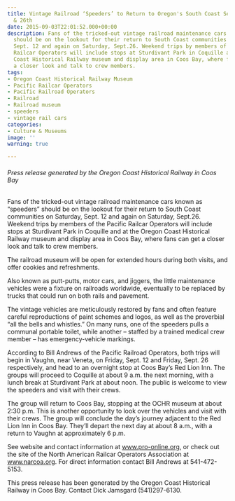 ```yaml
---
title: Vintage Railroad ‘Speeders’ to Return to Oregon's South Coast September 12th
  & 26th
date: 2015-09-03T22:01:52.000+00:00
description: Fans of the tricked-out vintage railroad maintenance cars known as “speeders”
  should be on the lookout for their return to South Coast communities on Saturday,
  Sept. 12 and again on Saturday, Sept.26. Weekend trips by members of the Pacific
  Railcar Operators will include stops at Sturdivant Park in Coquille and at the Oregon
  Coast Historical Railway museum and display area in Coos Bay, where fans can get
  a closer look and talk to crew members.
tags:
- Oregon Coast Historical Railway Museum
- Pacific Railcar Operators
- Pacific Railroad Operators
- Railroad
- Railroad museum
- speeders
- vintage rail cars
categories:
- Culture & Museums
image: ''
warning: true

---
```

###### Press release generated by the Oregon Coast Historical Railway in Coos Bay

Fans of the tricked-out vintage railroad maintenance cars known as “speeders” should be on the lookout for their return to South Coast communities on Saturday, Sept. 12 and again on Saturday, Sept.26. Weekend trips by members of the Pacific Railcar Operators will include stops at Sturdivant Park in Coquille and at the Oregon Coast Historical Railway museum and display area in Coos Bay, where fans can get a closer look and talk to crew members.

The railroad museum will be open for extended hours during both visits, and offer cookies and refreshments.

Also known as putt-putts, motor cars, and jiggers, the little maintenance vehicles were a fixture on railroads worldwide, eventually to be replaced by trucks that could run on both rails and pavement.

The vintage vehicles are meticulously restored by fans and often feature careful reproductions of paint schemes and logos, as well as the proverbial “all the bells and whistles.” On many runs, one of the speeders pulls a communal portable toilet, while another – staffed by a trained medical crew member – has emergency-vehicle markings.

According to Bill Andrews of the Pacific Railroad Operators, both trips will begin in Vaughn, near Veneta, on Friday, Sept. 12 and Friday, Sept. 26 respectively, and head to an overnight stop at Coos Bay’s Red Lion Inn. The groups will proceed to Coquille at about 9 a.m. the next morning, with a lunch break at Sturdivant Park at about noon. The public is welcome to view the speeders and visit with their crews.

The group will return to Coos Bay, stopping at the OCHR museum at about 2:30 p.m. This is another opportunity to look over the vehicles and visit with their crews. The group will conclude the day’s journey adjacent to the Red Lion Inn in Coos Bay. They’ll depart the next day at about 8 a.m., with a return to Vaughn at approximately 6 p.m.

See website and contact information at www.pro-online.org, or check out the site of the North American Railcar Operators Association at www.narcoa.org. For direct information contact Bill Andrews at 541-472-5153.

This press release has been generated by the Oregon Coast Historical Railway in Coos Bay. Contact Dick Jamsgard (541)297-6130.